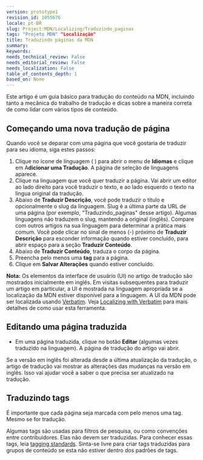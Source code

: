 ```yaml
---
version: prototype1
revision_id: 1055676
locale: pt-BR
slug: Project:MDN/Localizing/Traduzindo_paginas
tags: "Projeto MDN" "Localização"
title: Traduzindo páginas da MDN
summary: 
keywords: 
needs_technical_review: False
needs_editorial_review: False
needs_localization: False
table_of_contents_depth: 1
based_on: None
---
```

<p>Este artigo é um guia básico para tradução do conteúdo na MDN, incluindo tanto a mecânica do trabalho de tradução e dicas sobre a maneira correta de como lidar com vários tipos de conteúdo.</p>

<h2 id="Começando_uma_nova_tradução_de_página">Começando uma nova tradução de página</h2>

<p>Quando você se deparar com uma página que você gostaria de traduzir para seu idioma, siga estes passos:</p>

<ol>
 <li>Clique no ícone de linguagem ( ) para abrir o menu de <strong>Idiomas</strong>&nbsp;e clique em A<strong>dicionar uma Tradução</strong>. A página de seleção de linguagens aparece.</li>
 <li>Clique na linguagem que você quer traduzir a página. Vai abrir um editor ao lado direito para você traduzir o texto, e ao lado esquerdo o texto na lingua original da tradução.</li>
 <li>Abaixo de <strong>Traduzir Descrição</strong>, você pode traduzir o título e opcionalmente o slug da linguagem. Slug é a última parte da URL de uma página (por exemplo, "Traduzindo_paginas" desse artigo). Algumas linguagens não traduzem o slug, mantendo a original (inglês). Compare com outros artigos na sua linguagem para determinar a prática mais comum. Você pode clicar no sinal de menos (-) próximo de <strong>Traduzir Descrição</strong> para esconder informação quando estiver concluído, para abrir espaço para a seção <strong>Traduzir Conteúdo</strong>.</li>
 <li>Abaixo<strong> </strong>de<strong> <strong>Traduzir Conteúdo</strong></strong>, traduza o corpo da página.</li>
 <li>Preencha pelo menos uma <strong>tag</strong> para a página.</li>
 <li>Clique em <strong>Salvar Alterações</strong> quando estiver concluído.</li>
</ol>

<div class="note"><strong>Nota:</strong> Os elementos da interface de usuário (UI) no artigo de tradução são mostrados inicialmente em inglês. Em visitas subsequentes para traduzir um artigo em particular, a UI é mostrada na linguagem apropriada se a localização da MDN estiver disponível para a linguagem. A UI da MDN pode ser localizada usando <a href="https://localize.mozilla.org/projects/mdn/" title="https://localize.mozilla.org/projects/mdn/">Verbatim</a>. Veja&nbsp;<a href="/en-US/docs/Mozilla/Localization/Localizing_with_Verbatim" title="/en-US/docs/Mozilla/Localization/Localizing_with_Verbatim">Localizing with Verbatim</a> para mais detalhes de como usar esta ferramenta.</div>

<h2 id="Editando_uma_página_traduzida">Editando uma página traduzida</h2>

<ul>
 <li>Em uma página traduzida, clique no botão <strong>Editar</strong> (algumas vezes traduzido na linguagem). A página de tradução do artigo vai abrir.</li>
</ul>

<p>Se a versão em inglês foi alterada desde a última atualização da tradução, o artigo de tradução vai mostrar as alterações das mudanças na versão em inglês. Isso vai ajudar você a saber o que precisa ser atualizado na tradução.</p>

<h2 id="Traduzindo_tags">Traduzindo tags</h2>

<p>É importante que cada página seja marcada com pelo menos uma tag. Mesmo se for tradução.</p>

<p>Algumas tags são usadas para filtros de pesquisa, ou como convenções entre contribuidores. Elas não devem ser traduzidas. Para conhecer essas tags, leia <a href="/en-US/docs/Project:MDN/Contributing/Tagging_standards">tagging standards</a>. Sinta-se livre para criar tags traduzidas para grupos de conteúdo se esta não estiver dentro dos padrões de tags.</p>

